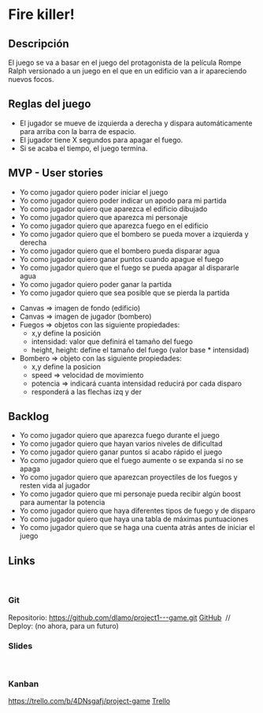 # Fire killer!

## Descripción
El juego se va a basar en el juego del protagonista de la película Rompe Ralph versionado a un juego en el que en un edificio van a ir apareciendo nuevos focos. 

## Reglas del juego  
* El jugador se mueve de izquierda a derecha y dispara automáticamente para arriba con la barra de espacio.
* El jugador tiene X segundos para apagar el fuego.
* Si se acaba el tiempo, el juego termina.

## MVP - User stories
* Yo como jugador quiero poder iniciar el juego
* Yo como jugador quiero poder indicar un apodo para mi partida
* Yo como jugador quiero que aparezca el edificio dibujado
* Yo como jugador quiero que aparezca mi personaje
* Yo como jugador quiero que aparezca fuego en el edificio
* Yo como jugador quiero que el bombero se pueda mover a izquierda y derecha
* Yo como jugador quiero que el bombero pueda disparar agua
* Yo como jugador quiero ganar puntos cuando apague el fuego
* Yo como jugador quiero que el fuego se pueda apagar al dispararle agua
* Yo como jugador quiero poder ganar la partida
* Yo como jugador quiero que sea posible que se pierda la partida

<!-- Definición inicial de la estructura -->
* Canvas => imagen de fondo (edificio)
* Canvas => imagen de jugador (bombero)
* Fuegos => objetos con las siguiente propiedades:
    * x,y  define la posición
    * intensidad: valor que definirá el tamaño del fuego
    * height, height: define el tamaño del fuego (valor base * intensidad)
* Bombero => objeto con las siguiente propiedades:
    * x,y define la posicion
    * speed => velocidad de movimiento
    * potencia => indicará cuanta intensidad reducirá por cada disparo
    * responderá a las flechas izq y der 

## Backlog
* Yo como jugador quiero que aparezca fuego durante el juego 
* Yo como jugador quiero que hayan varios niveles de dificultad
* Yo como jugador quiero ganar puntos si acabo rápido el juego
* Yo como jugador quiero que el fuego aumente o se expanda si no se apaga
* Yo como jugador quiero que aparezcan proyectiles de los fuegos y resten vida al jugador
* Yo como jugador quiero que mi personaje pueda recibir algún boost para aumentar la potencia
* Yo como jugador quiero que haya diferentes tipos de fuego y de disparo
* Yo como jugador quiero que haya una tabla de máximas puntuaciones
* Yo como jugador quiero que se haga una cuenta atrás antes de iniciar el juego

## Links
​
### Git
Repositorio:
https://github.com/dlamo/project1---game.git
[GitHub](http://github.com) 
​
// Deploy: (no ahora, para un futuro)
​
### Slides
​
### Kanban
https://trello.com/b/4DNsgafj/project-game
[Trello](https://trello.com/)